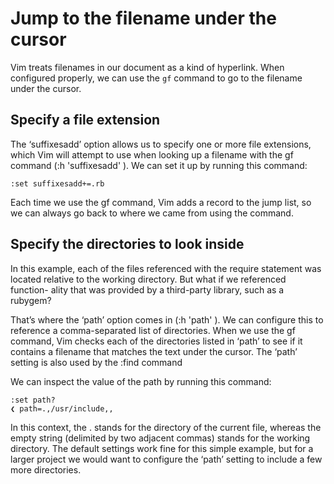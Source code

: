 # Jump to the filename under the cursor 

Vim treats filenames in our document as a kind of
hyperlink. When configured properly, we can use
the `gf` command to go to the filename under the
cursor.

## Specify a file extension

The ‘suffixesadd’ option allows us to specify one or more file extensions, which
Vim will attempt to use when looking up a filename with the gf command
(:h 'suffixesadd' ). We can set it up by running this command:

`:set suffixesadd+=.rb`

Each time we use the gf command, Vim adds a record to the jump list, so
we can always go back to where we came from using
the <C-o> command.

## Specify the directories to look inside

In this example, each of the files referenced with the require statement was
located relative to the working directory. But what if we referenced function-
ality that was provided by a third-party library, such as a rubygem?

That’s where the ‘path’ option comes in (:h 'path' ). We can configure this to
reference a comma-separated list of directories. When we use the gf command,
Vim checks each of the directories listed in ‘path’ to see if it contains a filename
that matches the text under the cursor. The ‘path’ setting is also used by the
:find command

We can inspect the value of the path by running this command:

```
:set path?
❮ path=.,/usr/include,,
```

In this context, the . stands for the directory of the current file, whereas the
empty string (delimited by two adjacent commas) stands for the working
directory. The default settings work fine for this simple example, but for a
larger project we would want to configure the ‘path’ setting to include a few
more directories.
